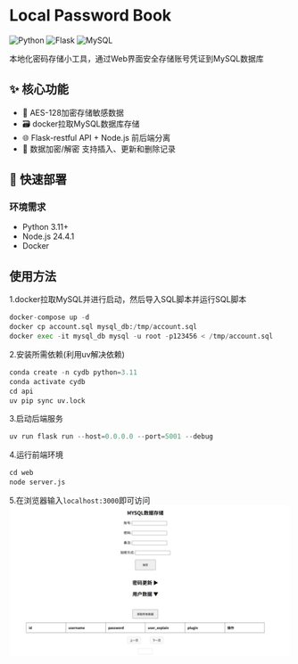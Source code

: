 # Local Password Book

![Python](https://img.shields.io/badge/Python-3.11%2B-blue)
![Flask](https://img.shields.io/badge/Flask-3.0%2B-lightgrey)
![MySQL](https://img.shields.io/badge/MySQL-8.0%2B-orange)

本地化密码存储小工具，通过Web界面安全存储账号凭证到MySQL数据库

## ✨ 核心功能

- 🔐 AES-128加密存储敏感数据
- 🗃️ docker拉取MySQL数据库存储
- 🌐 Flask-restful API + Node.js 前后端分离
- 🔄 数据加密/解密 支持插入、更新和删除记录

## 🚀 快速部署

### 环境需求
- Python 3.11+
- Node.js 24.4.1
- Docker

## 使用方法
1.docker拉取MySQL并进行启动，然后导入SQL脚本并运行SQL脚本
```python
docker-compose up -d
docker cp account.sql mysql_db:/tmp/account.sql
docker exec -it mysql_db mysql -u root -p123456 < /tmp/account.sql
```
2.安装所需依赖(利用uv解决依赖)
```python
conda create -n cydb python=3.11
conda activate cydb
cd api
uv pip sync uv.lock
```
3.启动后端服务
```python
uv run flask run --host=0.0.0.0 --port=5001 --debug
```
4.运行前端环境
```python
cd web
node server.js
```
5.在浏览器输入`localhost:3000`即可访问
![image](/assets/1.png)




